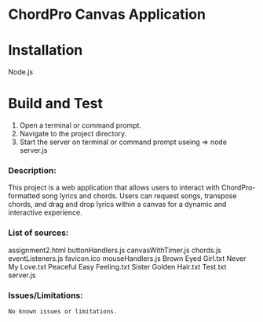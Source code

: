 # ChordPro Canvas Application

# Installation
  Node.js

# Build and Test
  1. Open a terminal or command prompt.
  2. Navigate to the project directory.
  3. Start the server on terminal or command prompt useing => node server.js

### Description:
  This project is a web application that allows users to interact with ChordPro-formatted song lyrics and chords. 
  Users can request songs, transpose chords, and drag and drop lyrics within a canvas for a dynamic and interactive experience.

### List of sources:

   assignment2.html
   buttonHandlers.js
   canvasWithTimer.js
   chords.js
   eventListeners.js
   favicon.ico
   mouseHandlers.js
   Brown Eyed Girl.txt
   Never My Love.txt
   Peaceful Easy Feeling.txt
   Sister Golden Hair.txt
   Test.txt
   server.js

### Issues/Limitations:
    No known issues or limitations.
